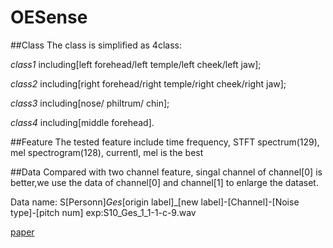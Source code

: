 # OESense
##Class
  The class is simplified as 4class:

  _class1_ including[left forehead/left temple/left cheek/left jaw];  

  _class2_ including[right forehead/right temple/right cheek/right jaw];

  _class3_ including[nose/ philtrum/ chin];

  _class4_ including[middle forehead].

##Feature
The tested feature include time frequency, STFT spectrum(129), mel spectrogram(128), currentl, mel is the best

##Data
Compared with two channel feature, singal channel of channel[0] is better,we use the data of channel[0] and channel[1] to enlarge the dataset.

Data name: S[Personn]_Ges_[origin label]_[new label]-[Channel]-[Noise type]-[pitch num]  exp:S10_Ges_1_1-1-c-9.wav

[paper](https://www.researchgate.net/publication/352713439_OESense_employing_occlusion_effect_for_in-ear_human_sensing)
